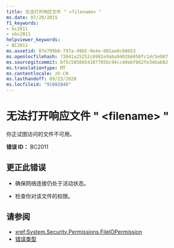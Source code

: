 ```yaml
---
title: 无法打开响应文件 " <filename> "
ms.date: 07/20/2015
f1_keywords:
- bc2011
- vbc2011
helpviewer_keywords:
- BC2011
ms.assetid: 07e799b6-797a-49b5-9e4e-081ae0c68653
ms.openlocfilehash: 73841a25252c6982e9aba9402b6050fc1dc5e987
ms.sourcegitcommit: bf5c5850654187705bc94cc40ebfb62fe346ab02
ms.translationtype: MT
ms.contentlocale: zh-CN
ms.lasthandoff: 09/23/2020
ms.locfileid: "91082846"
---
```

# <a name="unable-to-open-response-file-filename"></a>无法打开响应文件 " \<filename> "

你正试图访问的文件不可用。  
  
 **错误 ID：** BC2011  
  
## <a name="to-correct-this-error"></a>更正此错误  
  
- 确保网络连接仍处于活动状态。  
  
- 检查你对该文件的权限。  
  
## <a name="see-also"></a>请参阅

- <xref:System.Security.Permissions.FileIOPermission>
- [错误类型](../programming-guide/language-features/error-types.md)
